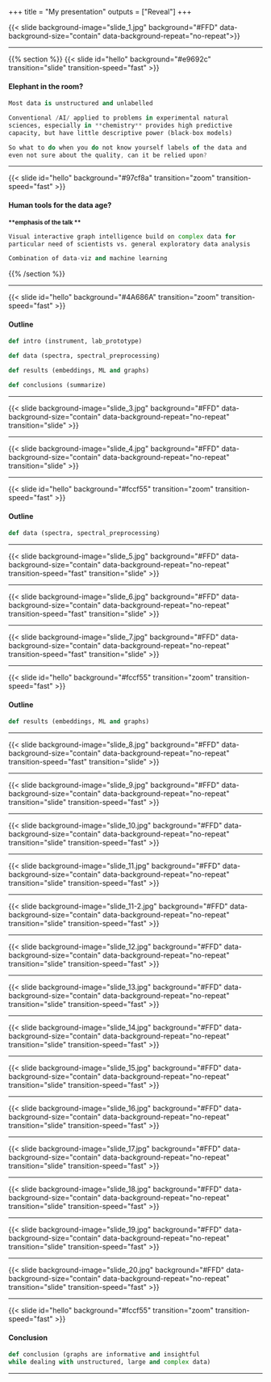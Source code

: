 +++
title = "My presentation"
outputs = ["Reveal"]
+++

{{< slide background-image="slide_1.jpg" background="#FFD" data-background-size="contain"
data-background-repeat="no-repeat">}}

---

{{% section %}}
{{< slide id="hello" background="#e9692c" transition="slide" transition-speed="fast" >}}

#### Elephant in the room?

```python
Most data is unstructured and unlabelled
```

```python
Conventional /AI/ applied to problems in experimental natural
sciences, especially in **chemistry** provides high predictive
capacity, but have little descriptive power (black-box models)
```

```javascript
So what to do when you do not know yourself labels of the data and
even not sure about the quality, can it be relied upon?
```

---

{{< slide id="hello" background="#97cf8a" transition="zoom" transition-speed="fast" >}}

#### Human tools for the data age?

<small><b>\*\*emphasis of the talk \*\*</b></small>

```python
Visual interactive graph intelligence build on complex data for
particular need of scientists vs. general exploratory data analysis
```

```python
Combination of data-viz and machine learning
```

{{% /section %}}

---

{{< slide id="hello" background="#4A686A" transition="zoom" transition-speed="fast" >}}

#### Outline

```python
def intro (instrument, lab_prototype)
```

```python
def data (spectra, spectral_preprocessing)
```

```python
def results (embeddings, ML and graphs)
```

```python
def conclusions (summarize)
```

---

{{< slide background-image="slide_3.jpg" background="#FFD"
data-background-size="contain"
data-background-repeat="no-repeat"
transition="slide" >}}

---

{{< slide background-image="slide_4.jpg" background="#FFD"
data-background-size="contain"
data-background-repeat="no-repeat"
transition="slide" >}}

---

{{< slide id="hello" background="#fccf55" transition="zoom" transition-speed="fast" >}}

#### Outline

```python
def data (spectra, spectral_preprocessing)
```

---

{{< slide background-image="slide_5.jpg" background="#FFD" data-background-size="contain"
data-background-repeat="no-repeat"
transition-speed="fast"
transition="slide" >}}

---

{{< slide background-image="slide_6.jpg" background="#FFD" data-background-size="contain"
data-background-repeat="no-repeat"
transition-speed="fast"
transition="slide" >}}

---

{{< slide background-image="slide_7.jpg" background="#FFD" data-background-size="contain"
data-background-repeat="no-repeat"
transition-speed="fast"
transition="slide" >}}

---

{{< slide id="hello" background="#fccf55" transition="zoom" transition-speed="fast" >}}

#### Outline

```python
def results (embeddings, ML and graphs)
```

---

{{< slide background-image="slide_8.jpg" background="#FFD" data-background-size="contain"
data-background-repeat="no-repeat"
transition-speed="fast"
transition="slide" >}}

---

{{< slide background-image="slide_9.jpg" background="#FFD" data-background-size="contain"
data-background-repeat="no-repeat"
transition="slide"
transition-speed="fast" >}}

---

{{< slide background-image="slide_10.jpg" background="#FFD" data-background-size="contain"
data-background-repeat="no-repeat"
transition="slide"
transition-speed="fast" >}}

---

{{< slide background-image="slide_11.jpg" background="#FFD" data-background-size="contain"
data-background-repeat="no-repeat"
transition="slide"
transition-speed="fast" >}}

---

{{< slide background-image="slide_11-2.jpg" background="#FFD" data-background-size="contain"
data-background-repeat="no-repeat"
transition="slide"
transition-speed="fast" >}}

---

{{< slide background-image="slide_12.jpg" background="#FFD" data-background-size="contain"
data-background-repeat="no-repeat"
transition="slide"
transition-speed="fast" >}}

---

{{< slide background-image="slide_13.jpg" background="#FFD" data-background-size="contain"
data-background-repeat="no-repeat"
transition="slide"
transition-speed="fast" >}}

---

{{< slide background-image="slide_14.jpg" background="#FFD" data-background-size="contain"
data-background-repeat="no-repeat"
transition="slide"
transition-speed="fast" >}}

---

{{< slide background-image="slide_15.jpg" background="#FFD" data-background-size="contain"
data-background-repeat="no-repeat"
transition="slide"
transition-speed="fast" >}}

---

{{< slide background-image="slide_16.jpg" background="#FFD" data-background-size="contain"
data-background-repeat="no-repeat"
transition="slide"
transition-speed="fast" >}}

---

{{< slide background-image="slide_17.jpg" background="#FFD" data-background-size="contain"
data-background-repeat="no-repeat"
transition="slide"
transition-speed="fast" >}}

---

{{< slide background-image="slide_18.jpg" background="#FFD" data-background-size="contain"
data-background-repeat="no-repeat"
transition="slide"
transition-speed="fast" >}}

---

{{< slide background-image="slide_19.jpg" background="#FFD" data-background-size="contain"
data-background-repeat="no-repeat"
transition="slide"
transition-speed="fast" >}}

---

{{< slide background-image="slide_20.jpg" background="#FFD" data-background-size="contain"
data-background-repeat="no-repeat"
transition="slide"
transition-speed="fast" >}}

---

{{< slide id="hello" background="#fccf55" transition="zoom" transition-speed="fast" >}}

#### Conclusion

```python
def conclusion (graphs are informative and insightful
while dealing with unstructured, large and complex data)
```

---
